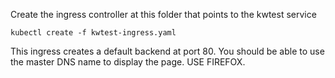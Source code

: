 Create the ingress controller at this folder that points to the kwtest service

```
kubectl create -f kwtest-ingress.yaml
```

This ingress creates a default backend at port 80.
You should be able to use the master DNS name to display the page.
USE FIREFOX.
